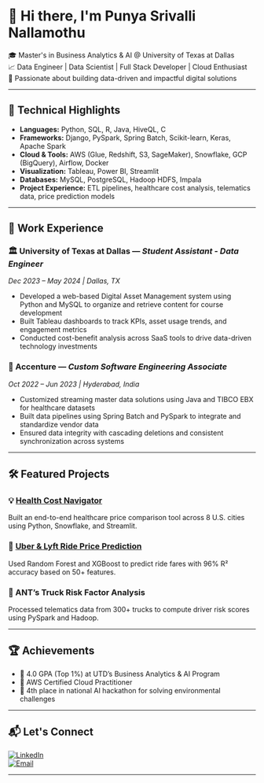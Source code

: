 # 👋 Hi there, I'm Punya Srivalli Nallamothu

🎓 Master's in Business Analytics & AI @ University of Texas at Dallas  
📈 Data Engineer | Data Scientist | Full Stack Developer | Cloud Enthusiast  
🌟 Passionate about building data-driven and impactful digital solutions

---

## 🚀 Technical Highlights

- **Languages:** Python, SQL, R, Java, HiveQL, C  
- **Frameworks:** Django, PySpark, Spring Batch, Scikit-learn, Keras, Apache Spark  
- **Cloud & Tools:** AWS (Glue, Redshift, S3, SageMaker), Snowflake, GCP (BigQuery), Airflow, Docker  
- **Visualization:** Tableau, Power BI, Streamlit  
- **Databases:** MySQL, PostgreSQL, Hadoop HDFS, Impala  
- **Project Experience:** ETL pipelines, healthcare cost analysis, telematics data, price prediction models

---

## 💼 Work Experience

### 🏛️ University of Texas at Dallas — *Student Assistant - Data Engineer*  
*Dec 2023 – May 2024 | Dallas, TX*  
- Developed a web-based Digital Asset Management system using Python and MySQL to organize and retrieve content for course development  
- Built Tableau dashboards to track KPIs, asset usage trends, and engagement metrics  
- Conducted cost-benefit analysis across SaaS tools to drive data-driven technology investments

### 🏢 Accenture — *Custom Software Engineering Associate*  
*Oct 2022 – Jun 2023 | Hyderabad, India*  
- Customized streaming master data solutions using Java and TIBCO EBX for healthcare datasets  
- Built data pipelines using Spring Batch and PySpark to integrate and standardize vendor data  
- Ensured data integrity with cascading deletions and consistent synchronization across systems

---

## 🛠️ Featured Projects

### 💡 [Health Cost Navigator](https://github.com/PunyaSrivalli/Health-Cost-Navigator)  
Built an end-to-end healthcare price comparison tool across 8 U.S. cities using Python, Snowflake, and Streamlit.

### 🚗 [Uber & Lyft Ride Price Prediction](https://github.com/PunyaSrivalli/Boston-in-Motion-Predicting-Uber-Lyft-Ride-Demand)  
Used Random Forest and XGBoost to predict ride fares with 96% R² accuracy based on 50+ features.

### 🚛 ANT’s Truck Risk Factor Analysis  
Processed telematics data from 300+ trucks to compute driver risk scores using PySpark and Hadoop.

---

## 🏆 Achievements

- 📌 4.0 GPA (Top 1%) at UTD’s Business Analytics & AI Program  
- 🥇 AWS Certified Cloud Practitioner  
- 🧠 4th place in national AI hackathon for solving environmental challenges

---

## 📬 Let's Connect

[![LinkedIn](https://img.shields.io/badge/LinkedIn-blue?logo=linkedin)](https://linkedin.com/in/punya-srivalli-nallamothu)  
[![Email](https://img.shields.io/badge/Email-red?logo=gmail)](mailto:punyasrivalli7@gmail.com)

---
